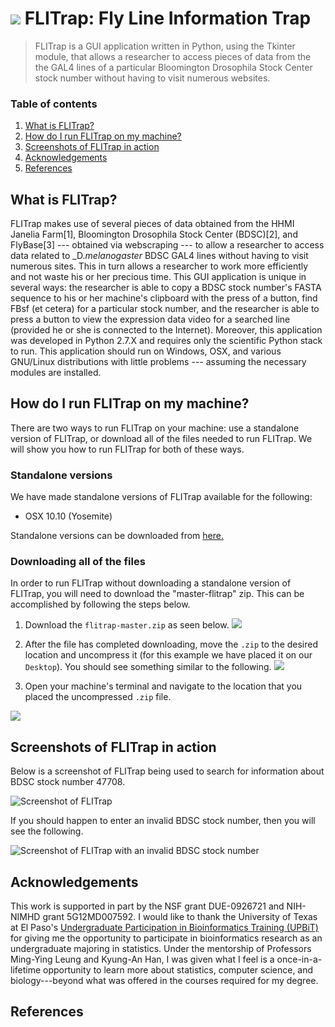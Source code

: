 # ![](http://i.imgur.com/RcRWvzE.jpg) FLITrap: Fly Line Information Trap

> FLITrap is a GUI application written in Python, using the Tkinter module, that allows a researcher to access pieces of data from the the GAL4 lines of a particular Bloomington Drosophila Stock Center stock number without having to visit numerous websites.

### Table of contents
1. [What is FLITrap?](https://github.com/raford/flitrap#what-is-flitrap)
2. [How do I run FLITrap on my machine?](https://github.com/raford/flitrap#how-do-i-run-flytrap-on-my-machine)
3. [Screenshots of FLITrap in action](https://github.com/raford/flitrap#screenshots-of-flitrap-in-action)
4. [Acknowledgements](https://github.com/raford/flitrap#acknowledgements)
5. [References](https://github.com/raford/flitrap#references)


## What is FLITrap?
FLITrap makes use of several pieces of data obtained from the HHMI Janelia Farm[1], Bloomington Drosophila Stock Center (BDSC)[2], and FlyBase[3] --- obtained via webscraping --- to allow a researcher to access data related to _D._melanogaster_ BDSC GAL4 lines without having to visit numerous sites. This in turn allows a researcher to work more efficiently and not waste his or her precious time. This GUI application is unique in several ways: the researcher is able to copy a BDSC stock number's FASTA sequence to his or her machine's clipboard with the press of a button, find FBsf (et cetera) for a particular stock number, and the researcher is able to press a button to view the expression data video for a searched line (provided he or she is connected to the Internet). Moreover, this application was developed in Python 2.7.X and requires only the scientific Python stack to run. This application should run on Windows, OSX, and various GNU/Linux distributions with little problems --- assuming the necessary modules are installed.


## How do I run FLITrap on my machine?
There are two ways to run FLITrap on your machine: use a standalone version of FLITrap, or download all of the files needed to run FLITrap. We will show you how to run FLITrap for both of these ways.

### Standalone versions
We have made standalone versions of FLITrap available for the following:
* OSX 10.10 (Yosemite)

Standalone versions can be downloaded from [here.](https://www.dropbox.com/sh/zkm6gbizss5pf1u/AAC5nJ-rn-YrjmJE0s3dLsyca?dl=0)


### Downloading all of the files
In order to run FLITrap without downloading a standalone version of FLITrap, you will need to download the "master-flitrap" zip. This can be accomplished by following the steps below. 

1. Download the `flitrap-master.zip` as seen below.
![](http://i.imgur.com/gyrclLg.png)

2. After the file has completed downloading, move the `.zip` to the desired location and uncompress it (for this example we have placed it on our `Desktop`). You should see something similar to the following.
![](http://i.imgur.com/RhGR02H.png)

3. Open your machine's terminal and navigate to the location that you placed the uncompressed `.zip` file.

![](http://i.imgur.com/Dabhj7M.png)


## Screenshots of FLITrap in action
Below is a screenshot of FLITrap being used to search for information about BDSC stock number 47708.

![](http://i.imgur.com/GOoeEBx.png "Screenshot of FLITrap")

If you should happen to enter an invalid BDSC stock number, then you will see the following.

![](http://i.imgur.com/ihN6pNd.png "Screenshot of FLITrap with an invalid BDSC stock number")

## Acknowledgements
This work is supported in part by the NSF grant DUE-0926721 and NIH-NIMHD grant 5G12MD007592. I would like to thank the University of Texas at El Paso's [Undergraduate Participation in Bioinformatics Training (UPBiT)](http://www.bioinformatics.utep.edu/UPBiT/index.php) for giving me the opportunity to participate in bioinformatics research as an undergraduate majoring in statistics. Under the mentorship of Professors Ming-Ying Leung and Kyung-An Han, I was given what I feel is a once-in-a-lifetime opportunity to learn more about statistics, computer science, and biology---beyond what was offered in the courses required for my degree.

## References